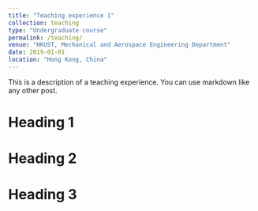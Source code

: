 ```yaml
---
title: "Teaching experience 1"
collection: teaching
type: "Undergraduate course"
permalink: /teaching/
venue: "HKUST, Mechanical and Aerospace Engineering Department"
date: 2019-01-01
location: "Hong Kong, China"
---
```


This is a description of a teaching experience. You can use markdown like any other post.

Heading 1
======

Heading 2
======

Heading 3
======